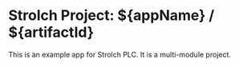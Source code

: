Strolch Project: ${appName} / ${artifactId} 
======================================

This is an example app for Strolch PLC. It is a multi-module project.